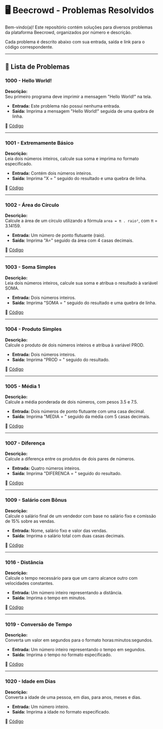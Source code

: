 # 🖥️ Beecrowd - Problemas Resolvidos  

Bem-vindo(a)! Este repositório contém soluções para diversos problemas da plataforma Beecrowd, organizados por número e descrição.  

Cada problema é descrito abaixo com sua entrada, saída e link para o código correspondente.  

---

## 📄 Lista de Problemas  

### 1000 - Hello World!  
**Descrição:**  
Seu primeiro programa deve imprimir a mensagem "Hello World!" na tela.  

- **Entrada:** Este problema não possui nenhuma entrada.  
- **Saída:** Imprima a mensagem "Hello World!" seguida de uma quebra de linha.

🔗 [Código](https://github.com/Miguel-Russo/Faculdade/blob/main/1%C2%B0%20Semestre%20-%202024_1/Algoritmos%20e%20Estruturas%20de%20Dados%20I/Algoritmos%20Sequenciais/1000%20-%20Hello%20World!.c)

---

### 1001 - Extremamente Básico  
**Descrição:**  
Leia dois números inteiros, calcule sua soma e imprima no formato especificado.  

- **Entrada:** Contém dois números inteiros.  
- **Saída:** Imprima "X = " seguido do resultado e uma quebra de linha.  

🔗 [Código]([https://github.com/seu-usuario/seu-repositorio/blob/main/1001-extremamente-basico.cpp](https://github.com/Miguel-Russo/Faculdade/blob/main/1%C2%B0%20Semestre%20-%202024_1/Algoritmos%20e%20Estruturas%20de%20Dados%20I/Algoritmos%20Sequenciais/1001%20-%20Extremamente%20B%C3%A1sico.c))  

---

### 1002 - Área do Círculo  
**Descrição:**  
Calcule a área de um círculo utilizando a fórmula `area = π . raio²`, com π = 3.14159.  

- **Entrada:** Um número de ponto flutuante (raio).  
- **Saída:** Imprima "A=" seguido da área com 4 casas decimais.  

🔗 [Código]([https://github.com/seu-usuario/seu-repositorio/blob/main/1002-area-do-circulo.cpp](https://github.com/Miguel-Russo/Faculdade/blob/main/1%C2%B0%20Semestre%20-%202024_1/Algoritmos%20e%20Estruturas%20de%20Dados%20I/Algoritmos%20Sequenciais/1002%20-%20%C3%81rea%20do%20C%C3%ADrculo.c))  

---

### 1003 - Soma Simples  
**Descrição:**  
Leia dois números inteiros, calcule sua soma e atribua o resultado à variável SOMA.  

- **Entrada:** Dois números inteiros.  
- **Saída:** Imprima "SOMA = " seguido do resultado e uma quebra de linha.  

🔗 [Código]([https://github.com/seu-usuario/seu-repositorio/blob/main/1003-soma-simples.cpp](https://github.com/Miguel-Russo/Faculdade/blob/main/1%C2%B0%20Semestre%20-%202024_1/Algoritmos%20e%20Estruturas%20de%20Dados%20I/Algoritmos%20Sequenciais/1003%20-%20Soma%20Simples.c))  

---

### 1004 - Produto Simples  
**Descrição:**  
Calcule o produto de dois números inteiros e atribua à variável PROD.  

- **Entrada:** Dois números inteiros.  
- **Saída:** Imprima "PROD = " seguido do resultado.  

🔗 [Código]([https://github.com/seu-usuario/seu-repositorio/blob/main/1004-produto-simples.cpp](https://github.com/Miguel-Russo/Faculdade/blob/main/1%C2%B0%20Semestre%20-%202024_1/Algoritmos%20e%20Estruturas%20de%20Dados%20I/Algoritmos%20Sequenciais/1004%20-%20Produto%20Simples.c))  

---

### 1005 - Média 1  
**Descrição:**  
Calcule a média ponderada de dois números, com pesos 3.5 e 7.5.  

- **Entrada:** Dois números de ponto flutuante com uma casa decimal.  
- **Saída:** Imprima "MEDIA = " seguido da média com 5 casas decimais.  

🔗 [Código]([https://github.com/seu-usuario/seu-repositorio/blob/main/1005-media-1.cpp](https://github.com/Miguel-Russo/Faculdade/blob/main/1%C2%B0%20Semestre%20-%202024_1/Algoritmos%20e%20Estruturas%20de%20Dados%20I/Algoritmos%20Sequenciais/1005%20-%20M%C3%A9dia%201.c))  

---

### 1007 - Diferença  
**Descrição:**  
Calcule a diferença entre os produtos de dois pares de números.  

- **Entrada:** Quatro números inteiros.  
- **Saída:** Imprima "DIFERENCA = " seguido do resultado.  

🔗 [Código]([https://github.com/seu-usuario/seu-repositorio/blob/main/1007-diferenca.cpp](https://github.com/Miguel-Russo/Faculdade/blob/main/1%C2%B0%20Semestre%20-%202024_1/Algoritmos%20e%20Estruturas%20de%20Dados%20I/Algoritmos%20Sequenciais/1007%20-%20Diferen%C3%A7a.c))  

---

### 1009 - Salário com Bônus  
**Descrição:**  
Calcule o salário final de um vendedor com base no salário fixo e comissão de 15% sobre as vendas.  

- **Entrada:** Nome, salário fixo e valor das vendas.  
- **Saída:** Imprima o salário total com duas casas decimais.  

🔗 [Código]([https://github.com/seu-usuario/seu-repositorio/blob/main/1009-salario-com-bonus.cpp](https://github.com/Miguel-Russo/Faculdade/blob/main/1%C2%B0%20Semestre%20-%202024_1/Algoritmos%20e%20Estruturas%20de%20Dados%20I/Algoritmos%20Sequenciais/1009%20-%20Sal%C3%A1rio%20com%20B%C3%B4nus.c))  

---

### 1016 - Distância  
**Descrição:**  
Calcule o tempo necessário para que um carro alcance outro com velocidades constantes.  

- **Entrada:** Um número inteiro representando a distância.  
- **Saída:** Imprima o tempo em minutos.  

🔗 [Código]([https://github.com/seu-usuario/seu-repositorio/blob/main/1016-distancia.cpp](https://github.com/Miguel-Russo/Faculdade/blob/main/1%C2%B0%20Semestre%20-%202024_1/Algoritmos%20e%20Estruturas%20de%20Dados%20I/Algoritmos%20Sequenciais/1016%20-%20Dist%C3%A2ncia.c))  

---

### 1019 - Conversão de Tempo  
**Descrição:**  
Converta um valor em segundos para o formato horas:minutos:segundos.  

- **Entrada:** Um número inteiro representando o tempo em segundos.  
- **Saída:** Imprima o tempo no formato especificado.  

🔗 [Código]([https://github.com/seu-usuario/seu-repositorio/blob/main/1019-conversao-de-tempo.cpp](https://github.com/Miguel-Russo/Faculdade/blob/main/1%C2%B0%20Semestre%20-%202024_1/Algoritmos%20e%20Estruturas%20de%20Dados%20I/Algoritmos%20Sequenciais/1019%20-%20Convers%C3%A3o%20de%20Tempo.c))  

---

### 1020 - Idade em Dias  
**Descrição:**  
Converta a idade de uma pessoa, em dias, para anos, meses e dias.  

- **Entrada:** Um número inteiro.  
- **Saída:** Imprima a idade no formato especificado.  

🔗 [Código]([https://github.com/seu-usuario/seu-repositorio/blob/main/1020-idade-em-dias.cpp](https://github.com/Miguel-Russo/Faculdade/blob/main/1%C2%B0%20Semestre%20-%202024_1/Algoritmos%20e%20Estruturas%20de%20Dados%20I/Algoritmos%20Sequenciais/1020%20-%20Idade%20em%20Dias.c))
